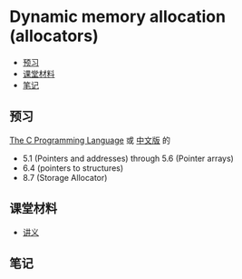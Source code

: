 # Dynamic memory allocation (allocators)

<!-- TOC depthFrom:2 -->

- [预习](#预习)
- [课堂材料](#课堂材料)
- [笔记](#笔记)

<!-- /TOC -->

## 预习

[The C Programming Language](../The_C_Programming_Language.pdf) 或 [中文版](../C程序设计语言.pdf) 的

- 5.1 (Pointers and addresses) through 5.6 (Pointer arrays)
- 6.4 (pointers to structures)
- 8.7 (Storage Allocator)

## 课堂材料

- [讲义](l-allocator.txt.md)

## 笔记
